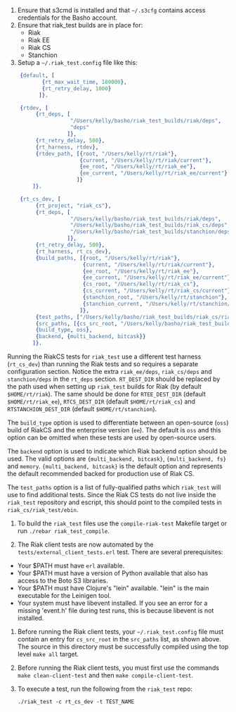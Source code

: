 1. Ensure that s3cmd is installed and that `~/.s3cfg` contains access
   credentials for the Basho account.
1. Ensure that riak_test builds are in place for:
    * Riak
    * Riak EE
    * Riak CS
    * Stanchion
1. Setup a `~/.riak_test.config` file like this:

```erlang
    {default, [
           {rt_max_wait_time, 180000},
           {rt_retry_delay, 1000}
          ]}.

    {rtdev, [
         {rt_deps, [
                    "/Users/kelly/basho/riak_test_builds/riak/deps",
                    "deps"
                   ]},
         {rt_retry_delay, 500},
         {rt_harness, rtdev},
         {rtdev_path, [{root, "/Users/kelly/rt/riak"},
                       {current, "/Users/kelly/rt/riak/current"},
                       {ee_root, "/Users/kelly/rt/riak_ee"},
                       {ee_current, "/Users/kelly/rt/riak_ee/current"}
                      ]}
        ]}.

    {rt_cs_dev, [
         {rt_project, "riak_cs"},
         {rt_deps, [
                    "/Users/kelly/basho/riak_test_builds/riak/deps",
                    "/Users/kelly/basho/riak_test_builds/riak_cs/deps",
                    "/Users/kelly/basho/riak_test_builds/stanchion/deps"
                   ]},
         {rt_retry_delay, 500},
         {rt_harness, rt_cs_dev},
         {build_paths, [{root, "/Users/kelly/rt/riak"},
                        {current, "/Users/kelly/rt/riak/current"},
                        {ee_root, "/Users/kelly/rt/riak_ee"},
                        {ee_current, "/Users/kelly/rt/riak_ee/current"},
                        {cs_root, "/Users/kelly/rt/riak_cs"},
                        {cs_current, "/Users/kelly/rt/riak_cs/current"},
                        {stanchion_root, "/Users/kelly/rt/stanchion"},
                        {stanchion_current, "/Users/kelly/rt/stanchion/current"}
                       ]},
         {test_paths, ["/Users/kelly/basho/riak_test_builds/riak_cs/riak_test/ebin"]},
         {src_paths, [{cs_src_root, "/Users/kelly/basho/riak_test_builds/riak_cs"}]},
         {build_type, oss},
         {backend, {multi_backend, bitcask}}
        ]}.
```

Running the RiakCS tests for `riak_test` use a different test harness
(`rt_cs_dev`) than running the Riak tests and so requires a separate
configuration section. Notice the extra `riak_ee/deps`, `riak_cs/deps`
and `stanchion/deps` in the `rt_deps` section. `RT_DEST_DIR` should be
replaced by the path used when setting up `riak_test` builds for Riak
(by default `$HOME/rt/riak`). The same should be done for
`RTEE_DEST_DIR` (default `$HOME/rt/riak_ee`), `RTCS_DEST_DIR` (default
`$HOME/rt/riak_cs`) and `RTSTANCHION_DEST_DIR` (default
`$HOME/rt/stanchion`).

The `build_type` option is used to differentiate between an
open-source (`oss`) build of RiakCS and the enterprise version (`ee`).
The default is `oss` and this option can be omitted when these tests
are used by open-source users.

The `backend` option is used to indicate which Riak backend option
should be used. The valid options are `{multi_backend, bitcask}`,
`{multi_backend, fs}` and `memory`. `{multi_backend, bitcask}` is the
default option and represents the default recommended backed for
production use of Riak CS.

The `test_paths` option is a list of fully-qualified paths which
`riak_test` will use to find additional tests. Since the Riak CS tests
do not live inside the `riak_test` repository and escript, this should
point to the compiled tests in `riak_cs/riak_test/ebin`.

1. To build the `riak_test` files use the `compile-riak-test` Makefile
   target or run `./rebar riak_test_compile`.

1. The Riak client tests are now automated by the
   `tests/external_client_tests.erl` test.  There are several
    prerequisites:

* Your $PATH must have `erl` available.
* Your $PATH must have a version of Python available that also has
  access to the Boto S3 libraries.
* Your $PATH must have Clojure's "lein" available.  "lein" is the main
  executable for the Leinigen tool.
* Your system must have libevent installed. If you see an error for a
  missing 'event.h' file during test runs, this is because libevent is
  not installed.

1. Before running the Riak client tests, your
`~/.riak_test.config` file must contain an entry for `cs_src_root` in
the `src_paths` list, as shown above.  The source in this directory
must be successfully compiled using the top level `make all` target.

1. Before running the Riak client tests, you must first use the
commands `make clean-client-test` and then `make compile-client-test`.

1. To execute a test, run the following from the `riak_test` repo:

    ```shell
    ./riak_test -c rt_cs_dev -t TEST_NAME
    ```
